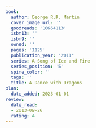 ```yaml
---
book:
  author: George R.R. Martin
  cover_image_url: ''
  goodreads: '10664113'
  isbn13: ''
  isbn9: ''
  owned: ''
  pages: '1125'
  publication_year: '2011'
  series: A Song of Ice and Fire
  series_position: '5'
  spine_color: ''
  tags: ''
  title: A Dance with Dragons
plan:
  date_added: 2023-01-01
review:
  date_read:
  - 2013-09-26
  rating: 4
---
```

